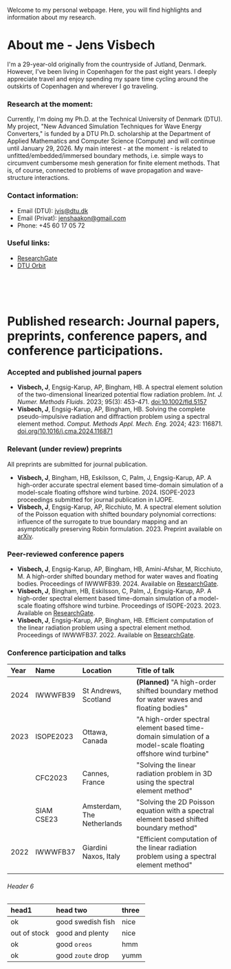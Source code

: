 Welcome to my personal webpage. Here, you will find highlights and information about my research.


# About me - Jens Visbech
I'm a 29-year-old originally from the countryside of Jutland, Denmark. However, I've been living in Copenhagen for the past eight years. I deeply appreciate travel and enjoy spending my spare time cycling around the outskirts of Copenhagen and wherever I go traveling.

### Research at the moment:
Currently, I'm doing my Ph.D. at the Technical University of Denmark (DTU). My project, "New Advanced Simulation Techniques for Wave Energy Converters," is funded by a DTU Ph.D. scholarship at the Department of Applied Mathematics and Computer Science (Compute) and will continue until January 29, 2026. My main interest - at the moment - is related to unfitted/embedded/immersed boundary methods, i.e. simple ways to circumvent cumbersome mesh generation for finite element methods. That is, of course, connected to problems of wave propagation and wave-structure interactions.

### Contact information:
* Email (DTU): jvis@dtu.dk
* Email (Privat): jenshaakon@gmail.com
* Phone: +45 60 17 05 72

### Useful links:
* [ResearchGate](https://www.researchgate.net/profile/Jens_Visbech)
* [DTU Orbit](https://orbit.dtu.dk/en/persons/jens-h%C3%A5kon-visbech-christensen)
  
<br><br><br>




# Published research: Journal papers, preprints, conference papers, and conference participations.

### Accepted and published journal papers
* **Visbech, J**, Engsig-Karup, AP, Bingham, HB. A spectral element solution of the two-dimensional linearized potential flow radiation problem. _Int. J. Numer. Methods Fluids_. 2023; 95(3): 453–471. [doi:10.1002/fld.5157](https://onlinelibrary.wiley.com/doi/10.1002/fld.5157)
* **Visbech, J**, Engsig-Karup, AP, Bingham, HB. Solving the complete pseudo-impulsive radiation and diffraction problem using a spectral element method. _Comput. Methods Appl. Mech. Eng._ 2024; 423: 116871. [doi.org/10.1016/j.cma.2024.116871](https://www.sciencedirect.com/science/article/pii/S0045782524001270)

### Relevant (under review) preprints
All preprints are submitted for journal publication.
* **Visbech, J**, Bingham, HB, Eskilsson, C, Palm, J, Engsig-Karup, AP. A high-order accurate spectral element based time-domain simulation of a model-scale floating offshore wind turbine. 2024. ISOPE-2023 proceedings submitted for journal publication in IJOPE.
* **Visbech, J**, Engsig-Karup, AP, Ricchiuto, M. A spectral element solution of the Poisson equation with shifted boundary polynomial corrections: influence of the surrogate to true boundary mapping and an asymptotically preserving Robin formulation. 2023. Preprint available on [arXiv](https://arxiv.org/abs/2310.17621).


### Peer-reviewed conference papers
* **Visbech, J**, Engsig-Karup, AP, Bingham, HB, Amini-Afshar, M, Ricchiuto, M. A high-order shifted boundary method for water waves and floating bodies. Proceedings of IWWWFB39. 2024. Available on [ResearchGate](https://www.researchgate.net/publication/378149286_A_high-order_shifted_boundary_method_for_water_waves_and_floating_bodies).
* **Visbech, J**,  Bingham, HB, Eskilsson, C, Palm, J, Engsig-Karup, AP. A high-order spectral element based time-domain simulation of a model-scale floating offshore wind turbine. Proceedings of ISOPE-2023. 2023. Available on [ResearchGate](https://www.researchgate.net/publication/369269201_A_High-order_Spectral_Element_based_Time-Domain_Simulation_of_a_Model-Scale_Floating_Offshore_Wind_Turbine).
* **Visbech, J**, Engsig-Karup, AP, Bingham, HB. Efficient computation of the linear radiation problem using a spectral element method. Proceedings of IWWWFB37. 2022. Available on [ResearchGate](https://www.researchgate.net/publication/360261450_Efficient_Computation_of_the_Linear_Radiation_Problem_using_a_Spectral_Element_Method).


### Conference participation and talks
| Year        | Name          | Location |  Title of talk  |
|:-------------|:------------------|:------| :------|
| 2024 | IWWWFB39   | St Andrews, Scotland       | **(Planned)** "A high-order shifted boundary method for water waves and floating bodies" |
| 2023 | ISOPE2023  | Ottawa, Canada             | "A high-order spectral element based time-domain simulation of a model-scale floating offshore wind turbine"  |
|      | CFC2023    | Cannes, France             | "Solving the linear radiation problem in 3D using the spectral element method" |
|      | SIAM CSE23 | Amsterdam, The Netherlands | "Solving the 2D Poisson equation with a spectral element based shifted boundary method" |
| 2022 | IWWWFB37   | Giardini Naxos, Italy      | "Efficient computation of the linear radiation problem using a spectral element method" |
| | | | |

###### Header 6

| head1        | head two          | three |
|:-------------|:------------------|:------|
| ok           | good swedish fish | nice  |
| out of stock | good and plenty   | nice  |
| ok           | good `oreos`      | hmm   |
| ok           | good `zoute` drop | yumm  |

